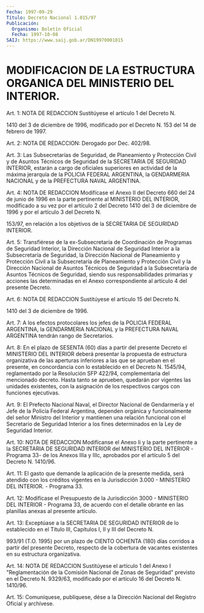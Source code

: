 ```yaml
---
Fecha: 1997-09-29
Título: Decreto Nacional 1.015/97
Publicación:
  Organismo: Boletín Oficial
  Fecha: 1997-10-08
SAIJ: https://www.saij.gob.ar/DN19970001015
---
```

# MODIFICACION DE LA ESTRUCTURA ORGANICA DEL MINISTERIO DEL INTERIOR.

<a id="1"></a>
Art. 1:  NOTA DE REDACCION Sustitúyese el artículo 1 del Decreto N.

1410 del 3 de diciembre de 1996, modificado por el Decreto N. 153 del 14 de febrero de 1997.

<a id="2"></a>
Art.  2:  NOTA DE REDACCION: Derogado por Dec. 402/98.

<a id="3"></a>
Art.  3: Las  Subsecretarías  de  Seguridad,  de Planeamiento  y Protección  Civil  y  de  Asuntos  Técnicos  de  Seguridad   de  la SECRETARIA  DE  SEGURIDAD  INTERIOR,  estarán  a cargo de oficiales superiores  en  actividad  de  la  máxima jerarquía de  la  POLICIA FEDERAL ARGENTINA, la GENDARMERIA NACIONAL y de la PREFECTURA NAVAL ARGENTINA.

<a id="4"></a>
Art. 4: NOTA DE REDACCION Modifícase el Anexo II del Decreto 660 del 24 de junio de 1996 en la parte pertinente al MINISTERIO DEL INTERIOR, modificado a su vez por el artículo 2 del Decreto 1410 del 3 de diciembre de 1996 y por el artículo 3 del Decreto N.

153/97, en relación a los objetivos de la SECRETARIA DE SEGURIDAD INTERIOR.

<a id="5"></a>
Art.  5: Transfiérese de la ex-Subsecretaría de Coordinación  de Programas de Seguridad Interior, la Dirección Nacional de Seguridad Interior a la  Subsecretaría de Seguridad, la Dirección Nacional de Planeamiento y Protección  Civil a la Subsecretaría de Planeamiento y Protección Civil y la Dirección  Nacional  de Asuntos Técnicos de Seguridad  a  la  Subsecretaría de Asuntos Técnicos  de  Seguridad, siendo sus responsabilidades  primarias y acciones las determinadas en el Anexo correspondiente al  artículo  4  del  presente  Decreto.

<a id="6"></a>
Art. 6: NOTA DE REDACCION Sustitúyese el artículo 15 del Decreto N.

1410 del 3 de diciembre de 1996.

<a id="7"></a>
Art. 7: A los efectos protocolares los jefes de la POLICIA FEDERAL ARGENTINA, la GENDARMERIA NACIONAL y  la PREFECTURA NAVAL ARGENTINA tendrán rango de Secretarios.

<a id="8"></a>
Art. 8: En el plazo de SESENTA (60) días  a  partir  del  presente Decreto el MINISTERIO DEL INTERIOR deberá presentar la propuesta de estructura  organizativa  de las aperturas inferiores a las que  se aprueban en el presente, en  concordancia  con lo establecido en el Decreto N. 1545/94,  reglamentado  por la Resolución  SFP  422/94, complementaria del mencionado decreto.  Hasta  tanto  se  aprueben, quedarán por vigentes las unidades existentes, con la asignación de los respectivos cargos con funciones ejecutivas.

<a id="9"></a>
Art.  9: El Prefecto  Nacional  Naval,  el Director Nacional de Gendarmería  y  el  Jefe de la Policía Federal Argentina,  dependen orgánica  y  funcionalmente  del  señor  Ministro  del  Interior  y mantienen una  relación  funcional  con  el Secretario de Seguridad Interior a los fines determinados en la Ley  de  Seguridad Interior.

<a id="10"></a>
Art.  10: NOTA DE REDACCION Modifícanse el Anexo Ii y la parte pertinente a la SECRETARIA DE SEGURIDAD INTERIOR del MINISTERIO DEL INTERIOR -Programa 33- de los Anexos IIIa y IIIc, aprobados por el artículo 5 del Decreto N. 1410/96.

<a id="11"></a>
Art. 11: El  gasto  que  demande  la  aplicación de la presente medida, será atendido con los créditos vigentes  en la Jurisdicción 3.000 - MINISTERIO DEL INTERIOR. - Programa 33.

<a id="12"></a>
Art.  12:  Modifícase el Presupuesto de la Jurisdicción  3000  - MINISTERIO DEL  INTERIOR  -  Programa 33, de acuerdo con el detalle obrante en las planillas anexas al presente artículo.

<a id="13"></a>
Art. 13: Exceptúase a la SECRETARIA  DE  SEGURIDAD INTERIOR de lo establecido en el Título III, Capítulos I, II  y  III del Decreto N.

993/91 (T.O.  1995)  por  un  plazo  de CIENTO OCHENTA (180)  días corridos a partir del presente Decreto, respecto de la cobertura de vacantes existentes en su estructura organizativa.

<a id="14"></a>
Art. 14: NOTA DE REDACCION Sustitúyese el artículo 1 del Anexo I "Reglamentación de la Comisión Nacional de Zonas de Seguridad" previsto en el Decreto N. 9329/63, modificado por el artículo 16 del Decreto N. 1410/96.

<a id="15"></a>
Art.  15: Comuníquese, publíquese, dése a la  Dirección  Nacional del Registro  Oficial y archívese.